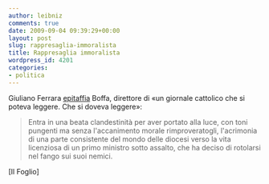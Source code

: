 ```yaml
---
author: leibniz
comments: true
date: 2009-09-04 09:39:29+00:00
layout: post
slug: rappresaglia-immoralista
title: Rappresaglia immoralista
wordpress_id: 4201
categories:
- politica
---
```


Giuliano Ferrara [epitaffia](http://www.ilfoglio.it/soloqui/3247) Boffa, direttore di «un giornale cattolico che si poteva leggere. Che si doveva leggere»:


> Entra in una beata clandestinità per aver portato alla luce, con toni pungenti ma senza l'accanimento morale rimproveratogli, l'acrimonia di una parte consistente  del mondo delle diocesi verso la vita licenziosa di un primo ministro sotto assalto, che ha deciso di rotolarsi nel fango sui suoi nemici.


[Il Foglio]
